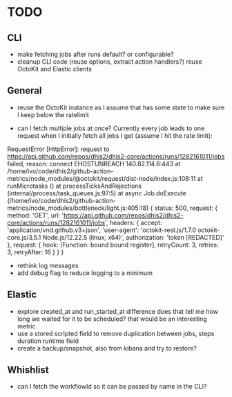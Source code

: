 # TODO

## CLI

- make fetching jobs after runs default? or configurable?
- cleanup CLI code (reuse options, extract action handlers?) reuse OctoKit and
  Elastic clients

## General

- reuse the OctoKit instance as I assume that has some state to make sure I
  keep below the ratelimit

- can I fetch multiple jobs at once? Currently every job leads to one request
  when I initially fetch all jobs I get (assume I hit the rate limit):

RequestError [HttpError]: request to https://api.github.com/repos/dhis2/dhis2-core/actions/runs/1282161011/jobs failed, reason: connect EHOSTUNREACH 140.82.114.6:443
at /home/ivo/code/dhis2/github-action-metrics/node_modules/@octokit/request/dist-node/index.js:108:11
at runMicrotasks (<anonymous>)
at processTicksAndRejections (internal/process/task_queues.js:97:5)
at async Job.doExecute (/home/ivo/code/dhis2/github-action-metrics/node_modules/bottleneck/light.js:405:18) {
status: 500,
request: {
method: 'GET',
url: 'https://api.github.com/repos/dhis2/dhis2-core/actions/runs/1282161011/jobs',
headers: {
accept: 'application/vnd.github.v3+json',
'user-agent': 'octokit-rest.js/1.7.0 octokit-core.js/3.5.1 Node.js/12.22.5 (linux; x64)',
authorization: 'token [REDACTED]'
},
request: {
hook: [Function: bound bound register],
retryCount: 3,
retries: 3,
retryAfter: 16
}
}
}

- rethink log messages
- add debug flag to reduce logging to a minimum

## Elastic

- explore created_at and run_started_at difference does that tell me how long
  we waited for it to be scheduled? that would be an interesting metric
- use a stored scripted field to remove duplication between jobs, steps
  duration runtime field
- create a backup/snapshot, also from kibana and try to restore?

## Whishlist

- can I fetch the workflowId so it can be passed by name in the CLI?
